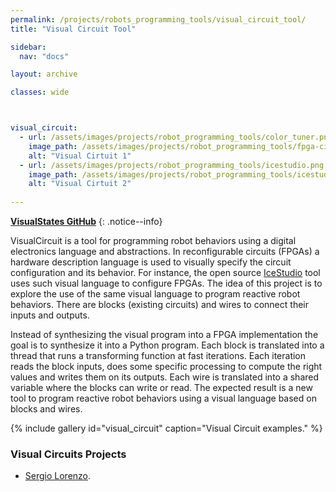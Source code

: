 ```yaml
---
permalink: /projects/robots_programming_tools/visual_circuit_tool/
title: "Visual Circuit Tool"

sidebar:
  nav: "docs"

layout: archive

classes: wide



visual_circuit:
  - url: /assets/images/projects/robot_programming_tools/color_tuner.png
    image_path: /assets/images/projects/robot_programming_tools/fpga-circuit.png
    alt: "Visual Cirtuit 1"
  - url: /assets/images/projects/robot_programming_tools/icestudio.png
    image_path: /assets/images/projects/robot_programming_tools/icestudio.png
    alt: "Visual Cirtuit 2"
  
---
```




<i class="fab fa-fw fa-github"></i> [**VisualStates GitHub**](https://github.com/JdeRobot/VisualCircuit)
{: .notice--info}


VisualCircuit is a tool for programming robot behaviors using a digital electronics language and abstractions. In reconfigurable circuits (FPGAs) a hardware description language is used to visually specify the circuit configuration and its behavior. For instance, the open source [IceStudio](https://github.com/FPGAwars/icestudio) tool uses such visual language to configure FPGAs. The idea of this project is to explore the use of the same visual language to program reactive robot behaviors. There are blocks (existing circuits) and wires to connect their inputs and outputs. 

Instead of synthesizing the visual program into a FPGA implementation the goal is to synthesize it into a Python program. Each block is translated into a thread that runs a transforming function at fast iterations. Each iteration reads the block inputs, does some specific processing to compute the right values and writes them on its outputs. Each wire is translated into a shared variable where the blocks can write or read. The expected result is a new tool to program reactive robot behaviors using a visual language based on blocks and wires.


{% include gallery id="visual_circuit" caption="Visual Circuit examples." %}



### Visual Circuits Projects

- [Sergio Lorenzo](https://jderobot.org/Slorenzo-tfg).





